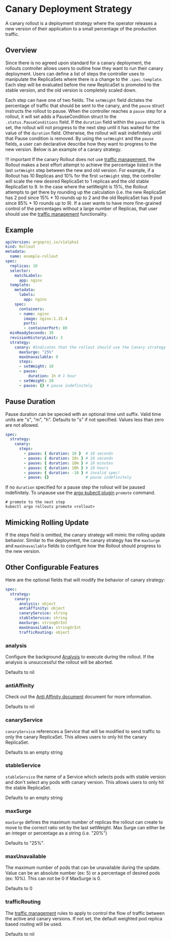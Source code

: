 # Canary Deployment Strategy
A canary rollout is a deployment strategy where the operator releases a new version of their application to a small percentage of the production traffic. 

## Overview
Since there is no agreed upon standard for a canary deployment, the rollouts controller allows users to outline how they want to run their canary deployment. Users can define a list of steps the controller uses to manipulate the ReplicaSets where there is a change to the `.spec.template`. Each step will be evaluated before the new ReplicaSet is promoted to the stable version, and the old version is completely scaled down.

Each step can have one of two fields. The `setWeight` field dictates the percentage of traffic that should be sent to the canary, and the `pause` struct instructs the rollout to pause.  When the controller reaches a `pause` step for a rollout, it will set adds a PauseCondition struct to the `.status.PauseConditions` field. If the `duration` field within the `pause` struct is set, the rollout will not progress to the next step until it has waited for the value of the `duration` field. Otherwise, the rollout will wait indefinitely until that Pause condition is removed. By using the `setWeight` and the `pause` fields, a user can declarative describe how they want to progress to the new version. Below is an example of a canary strategy.

!!! important
    If the canary Rollout does not use [traffic management](traffic-management/index.md), the Rollout makes a best effort attempt to achieve the percentage listed in the last `setWeight` step between the new and old version. For example, if a Rollout has 10 Replicas and 10% for the first `setWeight` step, the controller will scale the new desired ReplicaSet to 1 replicas and the old stable ReplicaSet to 9. In the case where the setWeight is 15%, the Rollout attempts to get there by rounding up the calculation (i.e. the new ReplicaSet has 2 pod since 15% * 10 rounds up to 2 and the old ReplicaSet has 9 pod since 85% * 10 rounds up to 9). If a user wants to have more fine-grained control of the percentages without a large number of Replicas, that user should use the  [traffic management]() functionality.

## Example
```yaml
apiVersion: argoproj.io/v1alpha1
kind: Rollout
metadata:
  name: example-rollout
spec:
  replicas: 10
  selector:
    matchLabels:
      app: nginx
  template:
    metadata:
      labels:
        app: nginx
    spec:
      containers:
      - name: nginx
        image: nginx:1.15.4
        ports:
        - containerPort: 80
  minReadySeconds: 30
  revisionHistoryLimit: 3
  strategy:
    canary: #Indicates that the rollout should use the Canary strategy
      maxSurge: "25%"
      maxUnavailable: 0
      steps:
      - setWeight: 10
      - pause:
          duration: 1h # 1 hour
      - setWeight: 20
      - pause: {} # pause indefinitely
```

## Pause Duration
Pause duration can be specied with an optional time unit suffix. Valid time units are "s", "m", "h". Defaults to "s" if not specified. Values less than zero are not allowed. 

```yaml
spec:
  strategy:
    canary:
      steps:
        - pause: { duration: 10 }  # 10 seconds
        - pause: { duration: 10s } # 10 seconds
        - pause: { duration: 10m } # 10 minutes
        - pause: { duration: 10h } # 10 hours
        - pause: { duration: -10 } # invalid spec!
        - pause: {}                # pause indefinitely
```

If no `duration` specified for a pause step the rollout will be paused indefinitely. To unpause use the [argo kubectl plugin](kubectl-plugin.md) `promote` command. 

```shell
# promote to the next step
kubectl argo rollouts promote <rollout>
```

## Mimicking Rolling Update
If the steps field is omitted, the canary strategy will mimic the rolling update behavior. Similar to the deployment, the canary strategy has the `maxSurge` and `maxUnavailable` fields to configure how the Rollout should progress to the new version.

## Other Configurable Features
Here are the optional fields that will modify the behavior of canary strategy:
```yaml
spec:
  strategy:
    canary:
      analysis: object
      antiAffinity: object
      canaryService: string
      stableService: string
      maxSurge: stringOrInt
      maxUnavailable: stringOrInt
      trafficRouting: object
```

### analysis
Configure the background [Analysis](analysis.md) to execute during the rollout. If the analysis is unsuccessful the rollout will be aborted.

Defaults to nil

### antiAffinity
Check out the [Anti Affinity document](anti-affinity/anti-affinity.md) document for more information.

Defaults to nil

### canaryService
`canaryService` references a Service that will be modified to send traffic to only the canary ReplicaSet. This allows users to only hit the canary ReplicaSet.

Defaults to an empty string

### stableService
`stableService` the name of a Service which selects pods with stable version and don't select any pods with canary version. This allows users to only hit the stable ReplicaSet.

Defaults to an empty string

### maxSurge
`maxSurge` defines the maximum number of replicas the rollout can create to move to the correct ratio set by the last setWeight. Max Surge can either be an integer or percentage as a string (i.e. "20%")

Defaults to "25%".

### maxUnavailable
The maximum number of pods that can be unavailable during the update. Value can be an absolute number (ex: 5) or a percentage of desired pods (ex: 10%). This can not be 0 if MaxSurge is 0.

Defaults to 0

### trafficRouting
The [traffic management](traffic-management/index.md) rules to apply to control the flow of traffic between the active and canary versions. If not set, the default weighted pod replica based routing will be used.

Defaults to nil

